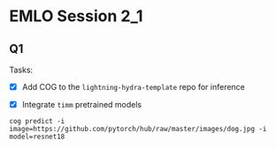 # EMLO Session 2_1



## Q1

Tasks:
- [x] Add COG to the `lightning-hydra-template` repo for inference
- [x] Integrate `timm` pretrained models


```
cog predict -i image=https://github.com/pytorch/hub/raw/master/images/dog.jpg -i model=resnet18
```

